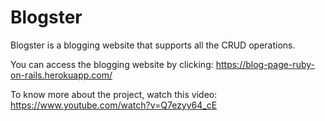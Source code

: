 # Blogster

Blogster is a blogging website that supports all the CRUD operations. 

You can access the blogging website by clicking: https://blog-page-ruby-on-rails.herokuapp.com/

To know more about the project, watch this video: https://www.youtube.com/watch?v=Q7ezyy64_cE
